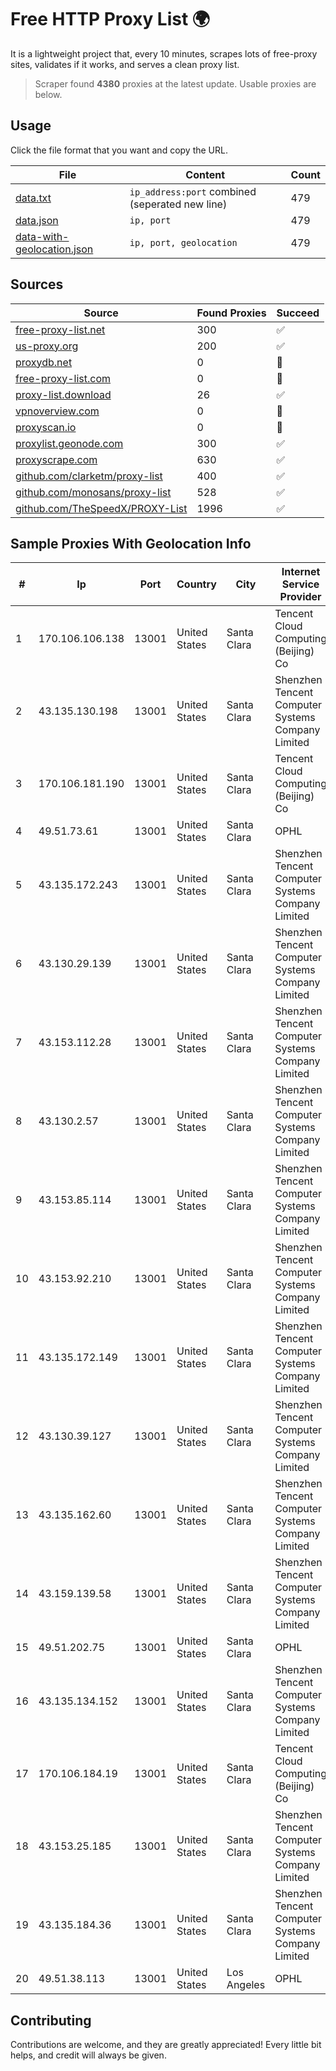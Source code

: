 
# Free HTTP Proxy List 🌍

It is a lightweight project that, every 10 minutes, scrapes lots of free-proxy sites, validates if it works, and serves a clean proxy list.


> Scraper found **4380** proxies at the latest update. Usable proxies are below.

## Usage

Click the file format that you want and copy the URL.


|File|Content|Count|
|----|-------|-----|
|[data.txt](https://raw.githubusercontent.com/themiralay/Proxy-List-World/master/data.txt)|`ip_address:port` combined (seperated new line)|479|
|[data.json](https://raw.githubusercontent.com/themiralay/Proxy-List-World/master/data.json)|`ip, port`|479|
|[data-with-geolocation.json](https://raw.githubusercontent.com/themiralay/Proxy-List-World/master/data-with-geolocation.json)|`ip, port, geolocation`|479|

## Sources

|Source|Found Proxies|Succeed|
|------|-------------|-------|
|[free-proxy-list.net](https://free-proxy-list.net)|300|✅|
|[us-proxy.org](https://www.us-proxy.org)|200|✅|
|[proxydb.net](http://proxydb.net)|0|🚫|
|[free-proxy-list.com](https://free-proxy-list.com/?page=&port=&type%5B%5D=http&type%5B%5D=https&up_time=0&search=Search)|0|🚫|
|[proxy-list.download](https://www.proxy-list.download/HTTP)|26|✅|
|[vpnoverview.com](https://vpnoverview.com/privacy/anonymous-browsing/free-proxy-servers)|0|🚫|
|[proxyscan.io](https://www.proxyscan.io)|0|🚫|
|[proxylist.geonode.com](https://proxylist.geonode.com/api/proxy-list?limit=300&page=1&sort_by=lastChecked&sort_type=desc&protocols=http,https)|300|✅|
|[proxyscrape.com](https://api.proxyscrape.com/v2/?request=displayproxies&protocol=http&timeout=10000&country=all&ssl=all&anonymity=all)|630|✅|
|[github.com/clarketm/proxy-list](https://raw.githubusercontent.com/clarketm/proxy-list/master/proxy-list-raw.txt)|400|✅|
|[github.com/monosans/proxy-list](https://raw.githubusercontent.com/monosans/proxy-list/main/proxies/http.txt)|528|✅|
|[github.com/TheSpeedX/PROXY-List](https://raw.githubusercontent.com/TheSpeedX/PROXY-List/master/http.txt)|1996|✅|


## Sample Proxies With Geolocation Info

|#|Ip|Port|Country|City|Internet Service Provider|
|-|--|----|-------|----|-------------------------|
|1|170.106.106.138|13001|United States|Santa Clara|Tencent Cloud Computing (Beijing) Co|
|2|43.135.130.198|13001|United States|Santa Clara|Shenzhen Tencent Computer Systems Company Limited|
|3|170.106.181.190|13001|United States|Santa Clara|Tencent Cloud Computing (Beijing) Co|
|4|49.51.73.61|13001|United States|Santa Clara|OPHL|
|5|43.135.172.243|13001|United States|Santa Clara|Shenzhen Tencent Computer Systems Company Limited|
|6|43.130.29.139|13001|United States|Santa Clara|Shenzhen Tencent Computer Systems Company Limited|
|7|43.153.112.28|13001|United States|Santa Clara|Shenzhen Tencent Computer Systems Company Limited|
|8|43.130.2.57|13001|United States|Santa Clara|Shenzhen Tencent Computer Systems Company Limited|
|9|43.153.85.114|13001|United States|Santa Clara|Shenzhen Tencent Computer Systems Company Limited|
|10|43.153.92.210|13001|United States|Santa Clara|Shenzhen Tencent Computer Systems Company Limited|
|11|43.135.172.149|13001|United States|Santa Clara|Shenzhen Tencent Computer Systems Company Limited|
|12|43.130.39.127|13001|United States|Santa Clara|Shenzhen Tencent Computer Systems Company Limited|
|13|43.135.162.60|13001|United States|Santa Clara|Shenzhen Tencent Computer Systems Company Limited|
|14|43.159.139.58|13001|United States|Santa Clara|Shenzhen Tencent Computer Systems Company Limited|
|15|49.51.202.75|13001|United States|Santa Clara|OPHL|
|16|43.135.134.152|13001|United States|Santa Clara|Shenzhen Tencent Computer Systems Company Limited|
|17|170.106.184.19|13001|United States|Santa Clara|Tencent Cloud Computing (Beijing) Co|
|18|43.153.25.185|13001|United States|Santa Clara|Shenzhen Tencent Computer Systems Company Limited|
|19|43.135.184.36|13001|United States|Santa Clara|Shenzhen Tencent Computer Systems Company Limited|
|20|49.51.38.113|13001|United States|Los Angeles|OPHL|



## Contributing

Contributions are welcome, and they are greatly appreciated! Every
little bit helps, and credit will always be given.

